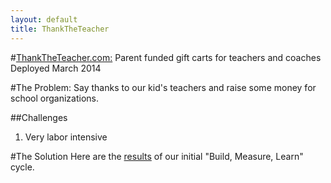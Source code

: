 ```yaml
---
layout: default
title: ThankTheTeacher
---
```


#[ThankTheTeacher.com:](http://thanktheteacher.com) Parent funded gift carts for teachers and coaches
Deployed March 2014

#The Problem: Say thanks to our kid's teachers and raise some money for school organizations.

##Challenges
1. Very labor intensive

#The Solution
Here are the [results](http://teaser-thank-the-teacher.herokuapp.com/about) of our initial "Build, Measure, Learn" cycle.